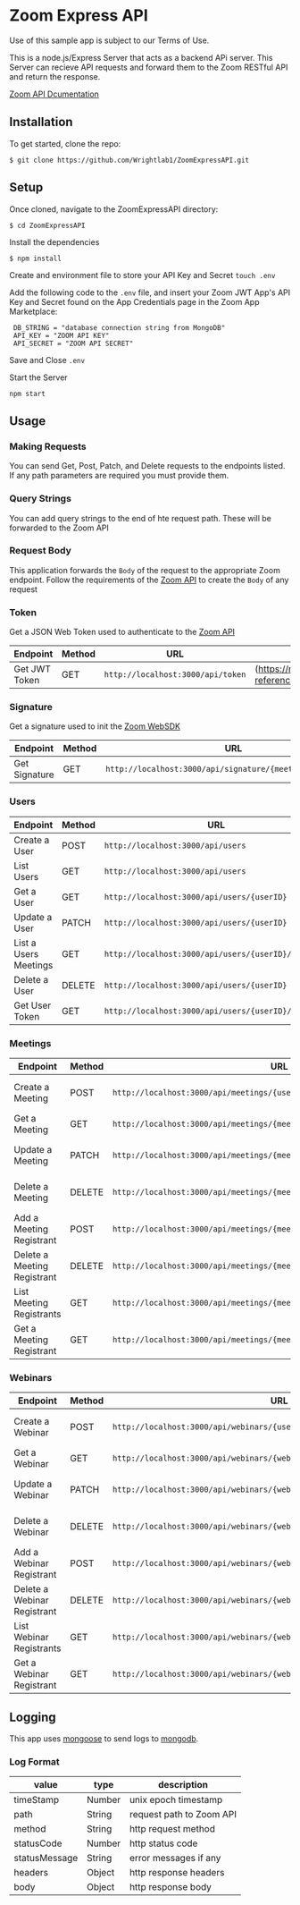 # Zoom Express API
Use of this sample app is subject to our Terms of Use.

This is a node.js/Express Server that acts as a backend APi server. 
This Server can recieve API requests and forward them to the Zoom RESTful API and return the response.

[Zoom API Dcumentation](https://marketplace.zoom.us/docs/api-reference/introduction)

## Installation
To get started, clone the repo:

`$ git clone https://github.com/Wrightlab1/ZoomExpressAPI.git`

## Setup
Once cloned, navigate to the ZoomExpressAPI directory:

`$ cd ZoomExpressAPI`

Install the dependencies

`$ npm install`

Create and environment file to store your API Key and Secret
`touch .env`

Add the following code to the `.env` file, and insert your Zoom JWT App's API Key and Secret found on the App Credentials page in the Zoom App Marketplace:

```
 DB_STRING = "database connection string from MongoDB"
 API_KEY = "ZOOM API KEY"
 API_SECRET = "ZOOM API SECRET"
```

Save and Close `.env`

Start the Server

`npm start`

## Usage

### Making Requests
You can send Get, Post, Patch, and Delete requests to the endpoints listed. If any path parameters are required you must provide them.

### Query Strings
You can add query strings to the end of hte request path. These will be forwarded to the Zoom API

### Request Body
This application forwards the `Body` of the request to the appropriate Zoom endpoint. Follow the requirements of the [Zoom API](https://marketplace.zoom.us/docs/api-reference/introduction) to create the `Body` of any request

### Token
Get a JSON Web Token used to authenticate to the [Zoom API](https://marketplace.zoom.us/docs/api-reference/introduction)

| Endpoint      |Method | URL                                                      | Zoom Documentation                                                       |
| ------------- |-------|----------------------------------------------------------|--------------------------------------------------------------------------|
| Get JWT Token |GET    |`http://localhost:3000/api/token`                         |(https://marketplace.zoom.us/docs/api-reference/using-zoom-apis#using-jwt)|

### Signature
Get a signature used to init the [Zoom WebSDK](https://marketplace.zoom.us/docs/sdk/native-sdks/web)

| Endpoint      |Method | URL                                                      | Zoom Documentation                                                       |
| ------------- |-------|----------------------------------------------------------|--------------------------------------------------------------------------|
| Get Signature |GET    |`http://localhost:3000/api/signature/{meetingid}/{roleid}`|(https://marketplace.zoom.us/docs/sdk/native-sdks/web/signature#signature-code-samples)|

### Users

| Endpoint             |Method | URL                                                      | Zoom Documentation                                                       |
| ---------------------|-------|----------------------------------------------------------|--------------------------------------------------------------------------|
| Create a User        |POST   |`http://localhost:3000/api/users`                         |(https://marketplace.zoom.us/docs/api-reference/zoom-api/users/usercreate)|
| List Users           |GET    |`http://localhost:3000/api/users`                         |(https://marketplace.zoom.us/docs/api-reference/zoom-api/users/users)     |
| Get a User           |GET    |`http://localhost:3000/api/users/{userID}`                |(https://marketplace.zoom.us/docs/api-reference/zoom-api/users/user)      |
| Update a User        |PATCH  |`http://localhost:3000/api/users/{userID}`                |(https://marketplace.zoom.us/docs/api-reference/zoom-api/users/userupdate)|
| List a Users Meetings|GET    |`http://localhost:3000/api/users/{userID}/meetings`       |(https://marketplace.zoom.us/docs/api-reference/zoom-api/meetings/meetings)|
| Delete a User        |DELETE |`http://localhost:3000/api/users/{userID}`                |(https://marketplace.zoom.us/docs/api-reference/zoom-api/users/userdelete)|
| Get User Token       |GET    |`http://localhost:3000/api/users/{userID}/token`          |(https://marketplace.zoom.us/docs/api-reference/zoom-api/users/usertoken)|


### Meetings
| Endpoint      |Method | URL                                                      | Zoom Documentation                                                       |
| ------------- |-------|----------------------------------------------------------|--------------------------------------------------------------------------|
| Create a Meeting |POST   |`http://localhost:3000/api/meetings/{userid}`          |(https://marketplace.zoom.us/docs/api-reference/zoom-api/meetings/meetingcreate)|
| Get a Meeting    |GET    |`http://localhost:3000/api/meetings/{meetingid}`       |(https://marketplace.zoom.us/docs/api-reference/zoom-api/meetings/meeting)     |
| Update a Meeting |PATCH  |`http://localhost:3000/api/meetings/{meetingid}`       |(https://marketplace.zoom.us/docs/api-reference/zoom-api/meetings/meetingupdate)      |
| Delete a Meeting |DELETE |`http://localhost:3000/api/meetings/{meetingid}`       |(https://marketplace.zoom.us/docs/api-reference/zoom-api/meetings/meetingdelete)|
| Add a Meeting Registrant |POST |`http://localhost:3000/api/meetings/{meetingid}/registrants`       |(https://marketplace.zoom.us/docs/api-reference/zoom-api/meetings/meetingregistrantcreate)|
| Delete a Meeting Registrant |DELETE |`http://localhost:3000/api/meetings/{meetingid}/registrants`       |(https://marketplace.zoom.us/docs/api-reference/zoom-api/meetings/meetingregistrantdelete)|
| List Meeting Registrants |GET |`http://localhost:3000/api/meetings/{meetingid}/registrants`       |(https://marketplace.zoom.us/docs/api-reference/zoom-api/meetings/meetingregistrants)|
| Get a Meeting Registrant |GET |`http://localhost:3000/api/meetings/{meetingid}/registrants/{registrantid}`       |(https://marketplace.zoom.us/docs/api-reference/zoom-api/meetings/meetingregistrantget)|

### Webinars
| Endpoint      |Method | URL                                                      | Zoom Documentation                                                       |
| ------------- |-------|----------------------------------------------------------|--------------------------------------------------------------------------|
| Create a Webinar |POST   |`http://localhost:3000/api/webinars/{userid}`          |(https://marketplace.zoom.us/docs/api-reference/zoom-api/webinars/webinarcreate)|
| Get a Webinar    |GET    |`http://localhost:3000/api/webinars/{webinarid}`       |(https://marketplace.zoom.us/docs/api-reference/zoom-apiwebinarss/webinar)     |
| Update a Webinar |PATCH  |`http://localhost:3000/api/webinars/{webinarid}`       |(https://marketplace.zoom.us/docs/api-reference/zoom-api/webinars/webinarupdate)      |
| Delete a Webinar |DELETE |`http://localhost:3000/api/webinars/{webinarid}`       |(https://marketplace.zoom.us/docs/api-reference/zoom-api/webinars/webinardelete)|
| Add a Webinar Registrant |POST |`http://localhost:3000/api/webinars/{webinarid}/registrants`       |(https://marketplace.zoom.us/docs/api-reference/zoom-api/webinars/webinarregistrantcreate)|
| Delete a Webinar Registrant |DELETE |`http://localhost:3000/api/webinars/{webinarid}/registrants`       |(https://marketplace.zoom.us/docs/api-reference/zoom-api/webinars/webinarregistrantdelete)|
| List Webinar Registrants |GET |`http://localhost:3000/api/webinars/{webinarid}/registrants`       |(https://marketplace.zoom.us/docs/api-reference/zoom-api/webinars/webinarregistrants)|
| Get a Webinar Registrant |GET |`http://localhost:3000/api/webinars/{webinarid}/registrants/{registrantid}`       |(https://marketplace.zoom.us/docs/api-reference/zoom-api/webinars/webinarregistrantget)|


## Logging

This app uses [mongoose](https://mongoosejs.com/) to send logs to [mongodb](https://www.mongodb.com/).

### Log Format


|value        |type  |description             |
|-------------|------|------------------------|
|timeStamp    |Number|unix epoch timestamp    |
|path         |String|request path to Zoom API|
|method       |String|http request method     |
|statusCode   |Number|http status code        |
|statusMessage|String|error messages if any   |
|headers      |Object|http response headers   |
|body         |Object|http response body      |
